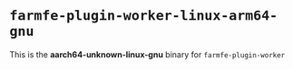 # `farmfe-plugin-worker-linux-arm64-gnu`

This is the **aarch64-unknown-linux-gnu** binary for `farmfe-plugin-worker`
